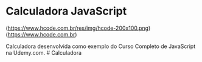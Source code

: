 # Calculadora JavaScript

(https://www.hcode.com.br/res/img/hcode-200x100.png)
(https://www.hcode.com.br)

Calculadora desenvolvida como exemplo do Curso Completo de JavaScript na Udemy.com.
#   C a l c u l a d o r a  
 